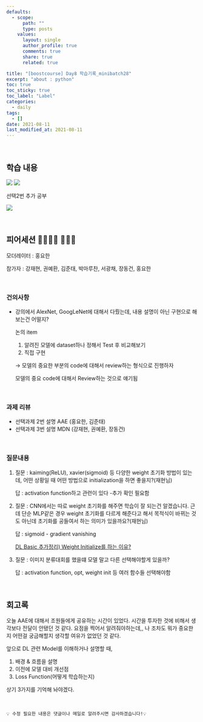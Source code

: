 ```yaml
---
defaults:
  - scope:
      path: ""
      type: posts
    values:
      layout: single
      author_profile: true
      comments: true
      share: true
      related: true

title: "[boostcourse] Day8 학습기록_minibatch28"
excerpt: "about : python"
toc: true
toc_sticky: true
toc_label: "Label"
categories:
  - daily
tags:
  - []
date: 2021-08-11
last_modified_at: 2021-08-11
---
```

<br>

## 학습 내용

<a href="https://hongsusoo.github.io/ai_models/md_cnnmodels"><img src="https://img.shields.io/badge/-CNN Model-red"/></a> <a href="https://hongsusoo.github.io/ai_models/md_CVmodels"><img src="https://img.shields.io/badge/-CV-red"/></a>


선택2번 추가 공부

<a href="https://hongsusoo.github.io/ai/AAE"><img src="https://img.shields.io/badge/-AAE-blue"/></a>

<br>

## 피어세션 👨‍👨‍👦‍👦 👨‍👨‍👦

모더레이터 : 홍요한

참가자 : 강재현, 권예환, 김준태, 박마루찬, 서광채, 장동건, 홍요한

<br>

### 건의사항

- 강의에서 AlexNet, GoogLeNet에 대해서 다뤘는데, 내용 설명이 아닌 구현으로 해보는건 어떨지?

    논의 item

    1. 알려진 모델에 dataset하나 정해서 Test 후 비교해보기
    2. 직접 구현

    → 모델의 중요한 부분의 code에 대해서 review하는 형식으로 진행하자

    모델의 중요 code에 대해서 Review하는 것으로 얘기됨

<br>

### 과제 리뷰

- 선택과제 2번 설명 AAE (홍요한, 김준태)
- 선택과제 3번 설명 MDN (강재현, 권예환, 장동건)

<br>

### 질문내용

1. 질문 : kaiming(ReLU), xavier(sigmoid) 등 다양한 weight 초기화 방법이 있는데, 어떤 상황일 때 어떤 방법으로 initialization을 하면 좋을지?(재현님)

    답 : activation function하고 관련이 있다 -추가 확인 필요함

2. 질문 : CNN에서는 따로 weight 초기화를 해주면 학습이 잘 되는건 알겠습니다. 근데 단순 MLP같은 경우 weight 초기화를 다르게 해준다고 해서 목적식이 바뀌는 것도 아닌데 초기화를 공들여서 하는 의미가 있을까요?(재현님)

    답 : sigmoid - gradient vanishing 

    [DL Basic 추가정리) Weight Initialize를 하는 이유?](https://velog.io/@hanlyang0522/weight-init%EC%9D%84-%ED%95%98%EB%8A%94-%EC%9D%B4%EC%9C%A0)

3. 질문 : 이미지 분류대회를 했을떄 모델 말고 다른 선택해야할게 있을까?

    답 : activation function, opt, weight init 등 여러 함수들 선택해야함

<br>

## 회고록

오늘 AAE에 대해서 조원들에게 공유하는 시간이 있었다. 시간을 투자한 것에 비해서 생각보다 전달이 안됐던 것 같다. 
요점을 찍어서 알려줘야하는데,, 나 조차도 뭐가 중요한지 어떤걸 궁금해할지 생각할 여유가 없었던 것 같다. 

앞으로 DL 관련 Model를 이해하거나 설명할 때, 

1. 배경 & 흐름을 설명
2. 이전에 모델 대비 개선점
3. Loss Function(어떻게 학습하는지)

상기 3가지를 기억해 놔야겠다. 


<br>

```
💡 수정 필요한 내용은 댓글이나 메일로 알려주시면 감사하겠습니다!💡 
```
